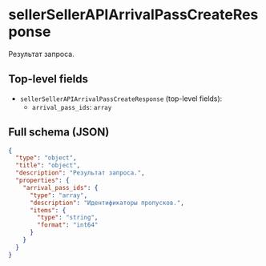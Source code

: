 # sellerSellerAPIArrivalPassCreateResponse

Результат запроса.

## Top-level fields
- `sellerSellerAPIArrivalPassCreateResponse` (top-level fields):
  - `arrival_pass_ids`: `array`

## Full schema (JSON)
```json
{
  "type": "object",
  "title": "object",
  "description": "Результат запроса.",
  "properties": {
    "arrival_pass_ids": {
      "type": "array",
      "description": "Идентификаторы пропусков.",
      "items": {
        "type": "string",
        "format": "int64"
      }
    }
  }
}
```
